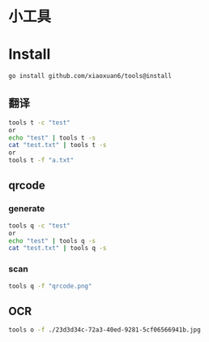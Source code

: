 # 小工具

# Install

```bash
go install github.com/xiaoxuan6/tools@install
```     

## 翻译

```bash
tools t -c "test"
or 
echo "test" | tools t -s
cat "test.txt" | tools t -s
or
tools t -f "a.txt"
```

## qrcode

### generate

```bash
tools q -c "test"
or 
echo "test" | tools q -s
cat "test.txt" | tools q -s
```

### scan

```bash
tools q -f "qrcode.png"
 ```

## OCR

```bash
tools o -f ./23d3d34c-72a3-40ed-9281-5cf06566941b.jpg 
```

